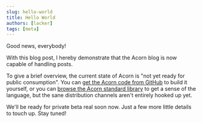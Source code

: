 ```yaml
---
slug: hello-world
title: Hello World
authors: [lacker]
tags: [meta]
---
```


Good news, everybody!

With this blog post, I hereby demonstrate that the Acorn blog is now capable of handling posts.

To give a brief overview, the current state of Acorn is "not yet ready for public consumption". You can [get the Acorn code from GitHub](https://github.com/acornprover/acorn) to build it yourself, or you can [browse the Acorn standard library](https://github.com/acornprover/acornlib) to get a sense of the language, but the sane distribution channels aren't entirely hooked up yet.

We'll be ready for private beta real soon now. Just a few more little details to touch up. Stay tuned!
